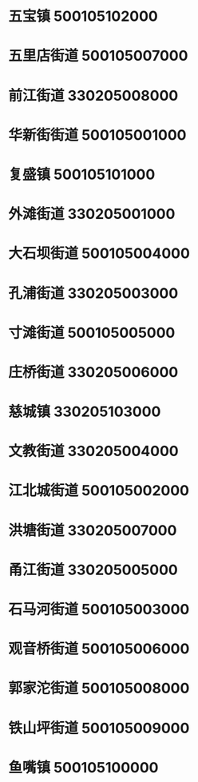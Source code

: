 # 五宝镇 500105102000
# 五里店街道 500105007000
# 前江街道 330205008000
# 华新街街道 500105001000
# 复盛镇 500105101000
# 外滩街道 330205001000
# 大石坝街道 500105004000
# 孔浦街道 330205003000
# 寸滩街道 500105005000
# 庄桥街道 330205006000
# 慈城镇 330205103000
# 文教街道 330205004000
# 江北城街道 500105002000
# 洪塘街道 330205007000
# 甬江街道 330205005000
# 石马河街道 500105003000
# 观音桥街道 500105006000
# 郭家沱街道 500105008000
# 铁山坪街道 500105009000
# 鱼嘴镇 500105100000
